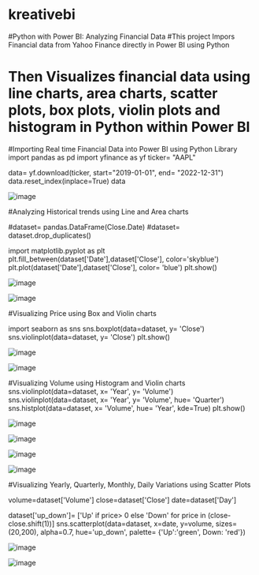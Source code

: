 # kreativebi
#Python with Power BI: Analyzing Financial Data
#This project Impors Financial data from Yahoo Finance directly in Power BI using Python
# Then Visualizes financial data using line charts, area charts, scatter plots, box plots, violin plots and histogram in Python within Power BI

#Importing Real time Financial Data into Power BI using Python Library
import pandas as pd
import yfinance as yf
ticker= "AAPL"

data= yf.download(ticker, start="2019-01-01", end= "2022-12-31")
data.reset_index(inplace=True)
data


![image](https://github.com/kirankampli/kreativebi/assets/143105817/7668ab78-6516-4b9e-8a86-b1efe5587506)

#Analyzing Historical trends using Line and Area charts

#dataset= pandas.DataFrame(Close.Date)
#dataset= dataset.drop_duplicates()

import matplotlib.pyplot as plt
plt.fill_between(dataset['Date'],dataset['Close'], color='skyblue')
plt.plot(dataset['Date'],dataset['Close'], color= 'blue')
plt.show()


![image](https://github.com/kirankampli/kreativebi/assets/143105817/01b77f2f-8215-404f-8a56-9a20df790f23)

![image](https://github.com/kirankampli/kreativebi/assets/143105817/708379f4-428c-49f3-8cbc-89219a5a8cd0)

#Visualizing Price using Box and Violin charts

import seaborn as sns
sns.boxplot(data=dataset, y= 'Close')
sns.violinplot(data=dataset, y= 'Close')
plt.show()

![image](https://github.com/kirankampli/kreativebi/assets/143105817/dd79985d-4d53-4d34-847f-8fde2ef8a856)

![image](https://github.com/kirankampli/kreativebi/assets/143105817/378945d5-f8f6-4555-9282-e04998b87a45)

#Visualizing Volume using Histogram and Violin charts
sns.violinplot(data=dataset, x= 'Year', y= 'Volume')
sns.violinplot(data=dataset, x= 'Year', y= 'Volume', hue= 'Quarter')
sns.histplot(data=dataset, x= 'Volume', hue= 'Year', kde=True)
plt.show()



![image](https://github.com/kirankampli/kreativebi/assets/143105817/0942656f-9354-40c0-9f17-ed84388ac56a)

![image](https://github.com/kirankampli/kreativebi/assets/143105817/e71b75d4-54c2-4a7d-96c3-7c7c99915768)

![image](https://github.com/kirankampli/kreativebi/assets/143105817/a94b1a25-a30d-41ce-bef7-965afad67c48)

![image](https://github.com/kirankampli/kreativebi/assets/143105817/1f088ef4-8cb6-4f96-8fc8-3610ac9e3f3e)

#Visualizing Yearly, Quarterly, Monthly, Daily Variations using Scatter Plots

volume=dataset['Volume']
close=dataset['Close']
date=dataset['Day']

dataset['up_down']= ['Up' if price> 0 else 'Down' for price in
(close-close.shift(1))]
sns.scatterplot(data=dataset, x=date, y=volume, sizes=(20,200), alpha=0.7,
hue='up_down', palette= {'Up':'green', Down: 'red'})



![image](https://github.com/kirankampli/kreativebi/assets/143105817/6a3864a9-7a4b-483f-ba30-16495943948c)


![image](https://github.com/kirankampli/kreativebi/assets/143105817/cb6b88bd-82e6-4ce1-9031-9be650712030)












